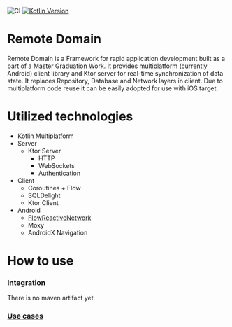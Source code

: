 ![CI](https://github.com/AndreySBer/RemoteDomain/workflows/CI/badge.svg)
[![Kotlin Version](https://img.shields.io/badge/Kotlin-1.3.61-blue.svg)](https://kotlinlang.org)
# Remote Domain
Remote Domain is a Framework for rapid application development built as a part of a Master Graduation Work.
It provides multiplatform (currently Android) client library and Ktor server for real-time synchronization of data state. It replaces Repository, Database and Network layers in client.
Due to multiplatform code reuse it can be easily adopted for use with iOS target.

# Utilized technologies
- Kotlin Multiplatform
- Server
  - Ktor Server
    - HTTP
    - WebSockets
    - Authentication
- Client
  - Coroutines + Flow
  - SQLDelight
  - Ktor Client
- Android
  - [FlowReactiveNetwork](https://github.com/AndreySBer/FlowReactiveNetwork)
  - Moxy
  - AndroidX Navigation

# How to use
### Integration
There is no maven artifact yet.
### [Use cases](docs/use-cases.md)
